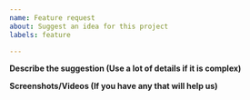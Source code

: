 ```yaml
---
name: Feature request
about: Suggest an idea for this project
labels: feature

---
```


**Describe the suggestion (Use a lot of details if it is complex)**


**Screenshots/Videos (If you have any that will help us)**
